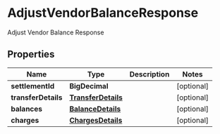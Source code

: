 

# AdjustVendorBalanceResponse

Adjust Vendor Balance Response

## Properties

| Name | Type | Description | Notes |
|------------ | ------------- | ------------- | -------------|
|**settlementId** | **BigDecimal** |  |  [optional] |
|**transferDetails** | [**TransferDetails**](TransferDetails.md) |  |  [optional] |
|**balances** | [**BalanceDetails**](BalanceDetails.md) |  |  [optional] |
|**charges** | [**ChargesDetails**](ChargesDetails.md) |  |  [optional] |



